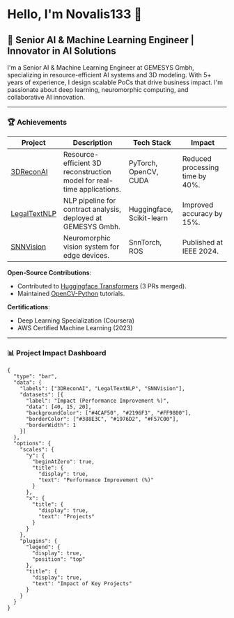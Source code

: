 # Hello, I'm Novalis133 👋

## 🤖 Senior AI & Machine Learning Engineer | Innovator in AI Solutions

I'm a Senior AI & Machine Learning Engineer at GEMESYS Gmbh, specializing in resource-efficient AI systems and 3D modeling. With 5+ years of experience, I design scalable PoCs that drive business impact. I'm passionate about deep learning, neuromorphic computing, and collaborative AI innovation.

---

### 🏆 Achievements

| Project | Description | Tech Stack | Impact |
|---------|-------------|------------|--------|
| [3DReconAI](https://github.com/Novalis133/3DReconAI) | Resource-efficient 3D reconstruction model for real-time applications. | PyTorch, OpenCV, CUDA | Reduced processing time by 40%. |
| [LegalTextNLP](https://github.com/Novalis133/LegalTextNLP) | NLP pipeline for contract analysis, deployed at GEMESYS Gmbh. | Huggingface, Scikit-learn | Improved accuracy by 15%. |
| [SNNVision](https://github.com/Novalis133/SNNVision) | Neuromorphic vision system for edge devices. | SnnTorch, ROS | Published at IEEE 2024. |

**Open-Source Contributions**:
- Contributed to [Huggingface Transformers](https://github.com/huggingface/transformers) (3 PRs merged).
- Maintained [OpenCV-Python](https://github.com/opencv/opencv-python) tutorials.

**Certifications**:
- Deep Learning Specialization (Coursera)
- AWS Certified Machine Learning (2023)

---

### 📊 Project Impact Dashboard

```chartjs
{
  "type": "bar",
  "data": {
    "labels": ["3DReconAI", "LegalTextNLP", "SNNVision"],
    "datasets": [{
      "label": "Impact (Performance Improvement %)",
      "data": [40, 15, 20],
      "backgroundColor": ["#4CAF50", "#2196F3", "#FF9800"],
      "borderColor": ["#388E3C", "#1976D2", "#F57C00"],
      "borderWidth": 1
    }]
  },
  "options": {
    "scales": {
      "y": {
        "beginAtZero": true,
        "title": {
          "display": true,
          "text": "Performance Improvement (%)"
        }
      },
      "x": {
        "title": {
          "display": true,
          "text": "Projects"
        }
      }
    },
    "plugins": {
      "legend": {
        "display": true,
        "position": "top"
      },
      "title": {
        "display": true,
        "text": "Impact of Key Projects"
      }
    }
  }
}
